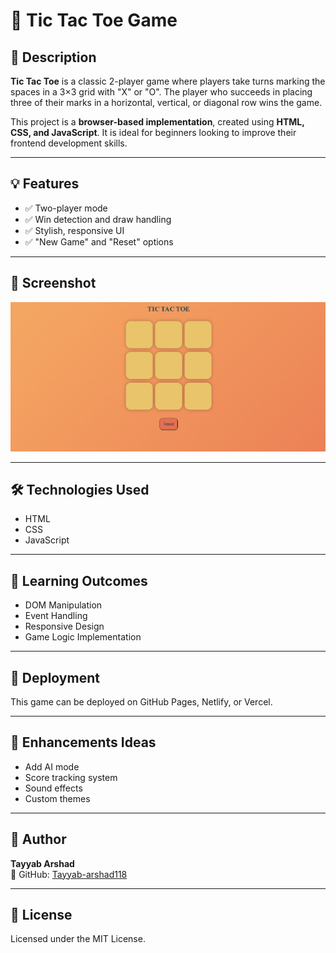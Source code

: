 # 🎯 Tic Tac Toe Game

## 📝 Description

**Tic Tac Toe** is a classic 2-player game where players take turns marking the spaces in a 3×3 grid with "X" or "O". The player who succeeds in placing three of their marks in a horizontal, vertical, or diagonal row wins the game.

This project is a **browser-based implementation**, created using **HTML, CSS, and JavaScript**. It is ideal for beginners looking to improve their frontend development skills.

---

## 💡 Features

- ✅ Two-player mode
- ✅ Win detection and draw handling
- ✅ Stylish, responsive UI
- ✅ "New Game" and "Reset" options

---

## 📸 Screenshot

![Screenshot](screenshots/screenshot1.png)

---

## 🛠️ Technologies Used

- HTML
- CSS
- JavaScript

---

## 🧠 Learning Outcomes

- DOM Manipulation
- Event Handling
- Responsive Design
- Game Logic Implementation

---

## 🚀 Deployment

This game can be deployed on GitHub Pages, Netlify, or Vercel.

---

## 🔧 Enhancements Ideas

- Add AI mode
- Score tracking system
- Sound effects
- Custom themes

---

## 👤 Author

**Tayyab Arshad**  
🔗 GitHub: [Tayyab-arshad118](https://github.com/Tayyab-arshad118)

---

## 📄 License

Licensed under the MIT License.
